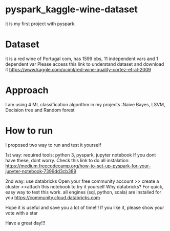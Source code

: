 # pyspark_kaggle-wine-dataset
it is my first project with pyspark.

# Dataset
it is a red wine of Portugal com, has 1599 obs, 11 independent vars and 1 dependent var
Please access this link to understand dataset and download it
https://www.kaggle.com/uciml/red-wine-quality-cortez-et-al-2009

# Approach
I am using 4 ML classification algorithm in my projects :Naive Bayes, LSVM, Decision tree and Random forest

# How to run
I proposed two way to run and test it yourself

1st way: required tools: python 3, pyspark, jupyter notebook
If you dont have these, dont worry. Check this link to do all instalation: 
https://medium.freecodecamp.org/how-to-set-up-pyspark-for-your-jupyter-notebook-7399dd3cb389

2nd way: use databricks
Open your free community account >> create a cluster >>attach this notebook to try it yourself
Why databricks? For quick, easy way to test this work. all engines (sql, python, scala) are installed for you 
https://community.cloud.databricks.com

Hope it is useful and save you a lot of time!!!
If you like it, please show your vote with a star 

Have a great day!!!
